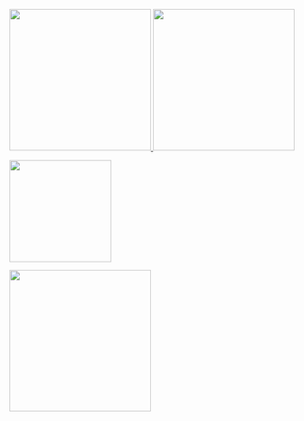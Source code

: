 <p align="left">
    <a href="https://spotify-github-profile.vercel.app/api/view?uid=kg8nw2j0fwwgjvdxrjifa9zt8&redirect=true">
        <img height="250em" src="https://spotify-github-profile.vercel.app/api/view?uid=kg8nw2j0fwwgjvdxrjifa9zt8&cover_image=true"/>
    </a>
    <img height="250em" src="https://github-readme-stats.vercel.app/api/?username=aphisitworachorch&count_private=true&show_icons=true"/>
</p>
<p align="left">
   <img height="180em" src="https://github-readme-stats.vercel.app/api/top-langs/?username=aphisitworachorch&layout=compact&langs_count=8"/>
</p>
<p align="left">
  <img height="250em" src="https://github-readme-stats.vercel.app/api/wakatime?username=aphisitworachorch"/>
  </p>
